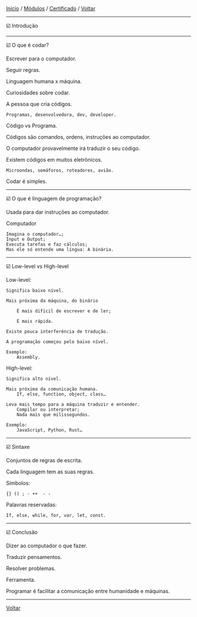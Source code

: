 [Início](https://github.com/Thalyalm/rocketseat-trilha-conectar) /
[Módulos](https://github.com/Thalyalm/rocketseat-trilha-conectar/tree/main/aulas) /
[Certificado](https://github.com/Thalyalm/rocketseat-trilha-conectar/tree/main/certificado/certificado-trilha-conectar.pdf) /
[Voltar](https://github.com/Thalyalm/rocketseat-trilha-conectar/tree/main/aulas/linguagem-de-programacao)

---

:ballot_box_with_check: Introdução

---

:ballot_box_with_check: O que é codar?

Escrever para o computador.

Seguir regras.

Linguagem humana x máquina.

Curiosidades sobre codar.

A pessoa que cria códigos.
    
    Programas, desenvolvedora, dev, developer.

Código vs Programa.

Códigos são comandos, ordens, instruções ao computador.

O computador provavelmente irá traduzir o seu código.

Existem códigos em muitos eletrônicos.
    
    Microondas, semáforos, roteadores, avião.

Codar é simples.

---

:ballot_box_with_check: O que é linguagem de programação?

Usada para dar instruções ao computador.

Computador
    
    Imagina o computador…;
    Input e Output;
    Executa tarefas e faz cálculos;
    Mas ele só entende uma língua: A binária.

---

:ballot_box_with_check: Low-level vs High-level

Low-level:

    Significa baixo nível.

    Mais próxima da máquina, do binário
    
        É mais difícil de escrever e de ler;

        É mais rápida.

    Existe pouca interferência de tradução.

    A programação começou pelo baixo nível.

    Exemplo:
        Assembly.

High-level:

    Significa alto nível.

    Mais próxima da comunicação humana.
        If, else, function, object, class…

    Leva mais tempo para a máquina traduzir e entender.
        Compilar ou interpretar;
        Nada mais que milissegundos.

    Exemplo:
        JavaScript, Python, Rust…

---

:ballot_box_with_check: Sintaxe

Conjuntos de regras de escrita.

Cada linguagem tem as suas regras.
 
Símbolos:
    
    {} () ; - ++  - -

Palavras reservadas:
    
    If, else, while, for, var, let, const.

---

:ballot_box_with_check: Conclusão

Dizer ao computador o que fazer.

Traduzir pensamentos.

Resolver problemas.

Ferramenta.

Programar é facilitar a comunicação entre humanidade e máquinas.

---

[Voltar](https://github.com/Thalyalm/rocketseat-trilha-conectar/tree/main/aulas/linguagem-de-programacao)